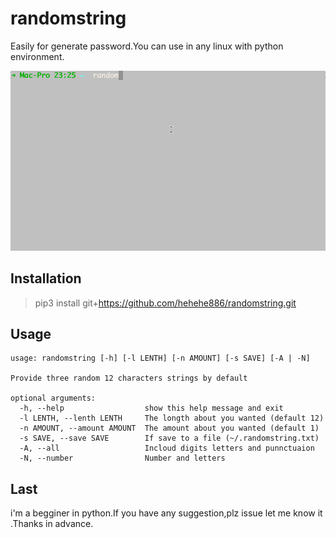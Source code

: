 # randomstring
Easily for generate password.You can use in any linux with python environment.

![](https://github.com/hehehe886/randomstring/blob/master/randomstring.gif)

## Installation
> pip3 install git+https://github.com/hehehe886/randomstring.git


## Usage
```
usage: randomstring [-h] [-l LENTH] [-n AMOUNT] [-s SAVE] [-A | -N]

Provide three random 12 characters strings by default

optional arguments:
  -h, --help                  show this help message and exit
  -l LENTH, --lenth LENTH     The longth about you wanted (default 12)
  -n AMOUNT, --amount AMOUNT  The amount about you wanted (default 1)
  -s SAVE, --save SAVE        If save to a file (~/.randomstring.txt)
  -A, --all                   Incloud digits letters and punnctuaion
  -N, --number                Number and letters
```
## Last
i'm a begginer in python.If you have any suggestion,plz issue let me know it .Thanks in advance.

